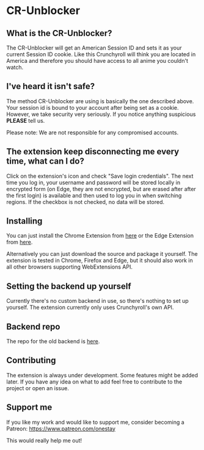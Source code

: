 # CR-Unblocker

## What is the CR-Unblocker?
The CR-Unblocker will get an American Session ID and sets it as your current Session ID cookie. Like this Crunchyroll will think you are located in America and therefore you should have access to all anime you couldn't watch.

## I've heard it isn't safe?
The method CR-Unblocker are using is basically the one described above. Your session id is bound to your account after being set as a cookie. However, we take security very seriously. If you notice anything suspicious __PLEASE__ tell us.

Please note: We are not responsible for any compromised accounts.

## The extension keep disconnecting me every time, what can I do?
Click on the extension's icon and check "Save login credentials". The next time you log in, your username and password will be stored locally in encrypted form (on Edge, they are not encrypted, but are erased after after the first login) is available and then used to log you in when switching regions. If the checkbox is not checked, no data will be stored.

## Installing
You can just install the Chrome Extension from [here](https://chrome.google.com/webstore/detail/cr-unblocker/agapeeilkibacbfeijlidlgppmjaaijn) or the Edge Extension from [here](https://www.microsoft.com/store/apps/9PF520KDMZRZ).

Alternatively you can just download the source and package it yourself. The extension is tested in Chrome, Firefox and Edge, but it should also work in all other browsers supporting WebExtensions API.

## Setting the backend up yourself
Currently there's no custom backend in use, so there's nothing to set up yourself. The extension currently only uses Crunchyroll's own API.

## Backend repo
The repo for the old backend is [here](https://github.com/onestay/cr-unblocker-server).

## Contributing
The extension is always under development. Some features might be added later. If you have any idea on what to add feel free to contribute to the project or open an issue.

## Support me
If you like my work and would like to support me, consider becoming a Patreon: https://www.patreon.com/onestay

This would really help me out!
